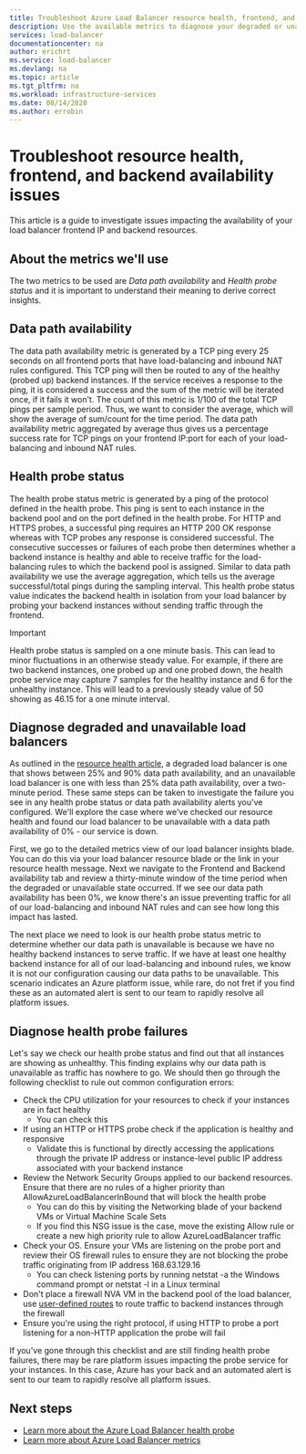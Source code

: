 ```yaml
---
title: Troubleshoot Azure Load Balancer resource health, frontend, and backend availability issues 
description: Use the available metrics to diagnose your degraded or unavailable Azure Standard Load Balancer.
services: load-balancer
documentationcenter: na
author: erichrt
ms.service: load-balancer
ms.devlang: na
ms.topic: article
ms.tgt_pltfrm: na
ms.workload: infrastructure-services
ms.date: 08/14/2020
ms.author: errobin
---
```


# Troubleshoot resource health, frontend, and backend availability issues 

This article is a guide to investigate issues impacting the availability of your load balancer frontend IP and backend resources. 

## About the metrics we'll use
The two metrics to be used are *Data path availability* and *Health probe status* and it is important to understand their meaning to derive correct insights. 

## Data path availability
The data path availability metric is generated by a TCP ping every 25 seconds on all frontend ports that have load-balancing and inbound NAT rules configured. This TCP ping will then be routed to any of the healthy (probed up) backend instances. If the service receives a response to the ping, it is considered a success and the sum of the metric will be iterated once, if it fails it won't. The count of this metric is 1/100 of the total TCP pings per sample period. Thus, we want to consider the average, which will show the average of sum/count for the time period. The data path availability metric aggregated by average thus gives us a percentage success rate for TCP pings on your frontend IP:port for each of your load-balancing and inbound NAT rules.

## Health probe status
The health probe status metric is generated by a ping of the protocol defined in the health probe. This ping is sent to each instance in the backend pool and on the port defined in the health probe. For HTTP and HTTPS probes, a successful ping requires an HTTP 200 OK response whereas with TCP probes any response is considered successful. The consecutive successes or failures of each probe then determines whether a backend instance is healthy and able to receive traffic for the load-balancing rules to which the backend pool is assigned. Similar to data path availability we use the average aggregation, which tells us the average successful/total pings during the sampling interval. This health probe status value indicates the backend health in isolation from your load balancer by probing your backend instances without sending traffic through the frontend.

>[!IMPORTANT]
>Health probe status is sampled on a one minute basis. This can lead to minor fluctuations in an otherwise steady value. For example, if there are two backend instances, one probed up and one probed down, the health probe service may capture 7 samples for the healthy instance and 6 for the unhealthy instance. This will lead to a previously steady value of 50 showing as 46.15 for a one minute interval. 

## Diagnose degraded and unavailable load balancers
As outlined in the [resource health article](load-balancer-standard-diagnostics.md#resource-health-status), a degraded load balancer is one that shows between 25% and 90% data path availability, and an unavailable load balancer is one with less than 25% data path availability, over a two-minute period. These same steps can be taken to investigate the failure you see in any health probe status or data path availability alerts you've configured. We'll explore the case where we've checked our resource health and found our load balancer to be unavailable with a data path availability of 0% - our service is down.

First, we go to the detailed metrics view of our load balancer insights blade. You can do this  via your load balancer resource blade or the link in your resource health message.  Next we navigate to the Frontend and Backend availability tab and review a thirty-minute window of the time period when the degraded or unavailable state occurred. If we see our data path availability has been 0%, we know there's an issue preventing traffic for all of our load-balancing and inbound NAT rules and can see how long this impact has lasted. 

The next place we need to look is our health probe status metric to determine whether our data path is unavailable is because we have no healthy backend instances to serve traffic. If we have at least one healthy backend instance for all of our load-balancing and inbound rules, we know it is not our configuration causing our data paths to be unavailable. This scenario indicates an Azure platform issue, while rare, do not fret if you find these as an automated alert is sent to our team to rapidly resolve all platform issues.

## Diagnose health probe failures
Let's say we check our health probe status and find out that all instances are showing as unhealthy. This finding explains why our data path is unavailable as traffic has nowhere to go. We should then go through the following checklist to rule out common configuration errors:
* Check the CPU utilization for your resources to check if your instances are in fact healthy
  * You can check this 
* If using an HTTP or HTTPS probe check if the application is healthy and responsive
  * Validate this is functional by directly accessing the applications through the private IP address or instance-level public IP address associated with your backend instance
* Review the Network Security Groups applied to our backend resources. Ensure that there are no rules of a higher priority than AllowAzureLoadBalancerInBound that will block the health probe
  * You can do this by visiting the Networking blade of your backend VMs or Virtual Machine Scale Sets
  * If you find this NSG issue is the case, move the existing Allow rule or create a new high priority rule to allow AzureLoadBalancer traffic
* Check your OS. Ensure your VMs are listening on the probe port and review their OS firewall rules to ensure they are not blocking the probe traffic originating from IP address 168.63.129.16
  * You can check listening ports by running netstat -a the Windows command prompt or netstat -l in a Linux terminal
* Don't place a firewall NVA VM in the backend pool of the load balancer, use [user-defined routes](../virtual-network/virtual-networks-udr-overview.md#user-defined) to route traffic to backend instances through the firewall
* Ensure you're using the right protocol, if using HTTP to probe a port listening for a non-HTTP application the probe will fail

If you've gone through this checklist and are still finding health probe failures, there may be rare platform issues impacting the probe service for your instances. In this case, Azure has your back and an automated alert is sent to our team to rapidly resolve all platform issues.

## Next steps

* [Learn more about the Azure Load Balancer health probe](load-balancer-custom-probe-overview.md)
* [Learn more about Azure Load Balancer metrics](load-balancer-standard-diagnostics.md)